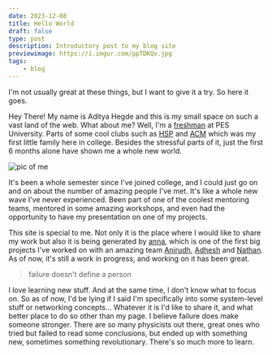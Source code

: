 ```yaml
---
date: 2023-12-08
title: Hello World
draft: false
type: post
description: Introductory post to my blog site
previewimage: https://i.imgur.com/ppTDKQv.jpg
tags:
    - blog
---
```


I'm not usually great at these things, but I want to give it a try. So here it goes.

Hey There! My name is Aditya Hegde and this is my small space on such a vast land of the web. What about me? Well, I'm a [freshman](https://www.urbandictionary.com/define.php?term=College%20Freshman) at PES University. Parts of some cool clubs such as [HSP](https://homebrew.hsp-ec.xyz/) and [ACM](https://acmpesuecc.github.io/) which was my first little family here in college. Besides the stressful parts of it, just the first 6 months alone have shown me a whole new world.

![pic of me](https://i.imgur.com/ppTDKQv.jpg)

It's been a whole semester since I've joined college, and I could just go on and on about the number of amazing people I've met. It's like a whole new wave I've never experienced. Been part of one of the coolest mentoring teams, mentored in some amazing workshops, and even had the opportunity to have my presentation on one of my projects.

This site is special to me. Not only it is the place where I would like to share my work but also it is being generated by [anna](https://github.com/acmpesuecc/anna), which is one of the first big projects I've worked on with an amazing team [Anirudh](https://github.com/anirudhsudhir), [Adhesh](https://github.com/DedLad) and [Nathan](https://github.com/polarhive). As of now, it's still a work in progress, and working on it has been great.

> failure doesn't define a person

I love learning new stuff. And at the same time, I don't know what to focus on. So as of now, I'd be lying if I said I'm specifically into some system-level stuff or networking concepts... Whatever it is I'd like to share it, and what better place to do so other than my page. I believe failure does make someone stronger. There are so many physicists out there, great ones who tried but failed to read some conclusions, but ended up with something new, sometimes something revolutionary. There's so much more to learn.

<br />

